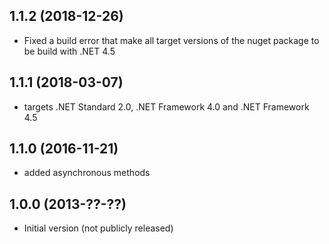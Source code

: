 ﻿## 1.1.2 (2018-12-26)

- Fixed a build error that make all target versions of the nuget package to be build with .NET 4.5

## 1.1.1 (2018-03-07)

- targets .NET Standard 2.0, .NET Framework 4.0 and .NET Framework 4.5

## 1.1.0 (2016-11-21)

- added asynchronous methods

## 1.0.0 (2013-??-??)

- Initial version (not publicly released)
